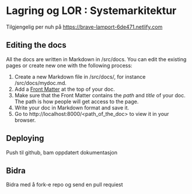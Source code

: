 # Lagring og LOR : Systemarkitektur

Tilgjengelig per nuh på https://brave-lamport-6de471.netlify.com

## Editing the docs

All the docs are written in Markdown in /src/docs. You can edit the existing pages or create new one with the following process:

  1. Create a new Markdown file in /src/docs/, for instance /src/docs/mydoc.md.
  2. Add a [Front Matter](https://jekyllrb.com/docs/frontmatter/) at the top of your doc.
  3. Make sure that the Front Matter contains the _path_ and _title_ of your doc. The path is how people will get access to the page.
  4. Write your doc in Markdown format and save it.
  5. Go to http://localhost:8000/<path_of_the_doc> to view it in your browser.


## Deploying

Push til github, bam oppdatert dokumentasjon

## Bidra

Bidra med å fork-e repo og send en pull requiest

